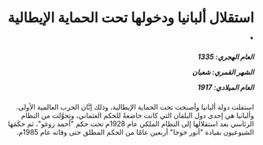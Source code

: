 <h1 dir="rtl">استقلال ألبانيا ودخولها تحت الحماية الإيطالية .</h1>

<h5 dir="rtl">العام الهجري:  1335

الشهر القمري: شعبان

العام الميلادي: 1917</h5>

<p dir="rtl">استقلت دولة ألبانيا وأصبحت تحت الحماية الإيطالية، وذلك إبَّان الحرب العالمية الأولى. وألبانيا هي إحدى دول البلقان التي كانت خاضعةً للحكم العثماني، وتحوَّلت من النظام الرئاسي بعد استقلالها إلى النظام الملكي عام 1928م تحت حكم "أحمد زوغو"، ثم حكَمَها الشيوعيون بقيادة "أنور خوجا" أربعين عامًا من الحكم المطلق حتى وفاته عام 1985م.</p></br>
